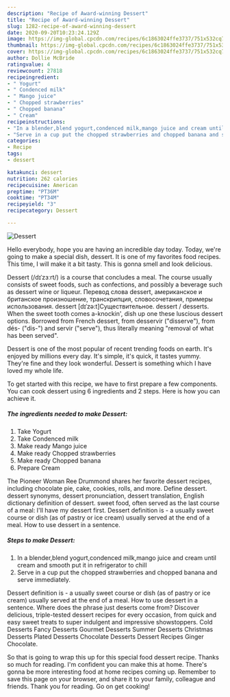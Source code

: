 ```yaml
---
description: "Recipe of Award-winning Dessert"
title: "Recipe of Award-winning Dessert"
slug: 1282-recipe-of-award-winning-dessert
date: 2020-09-20T10:23:24.129Z
image: https://img-global.cpcdn.com/recipes/6c1863024ffe3737/751x532cq70/dessert-recipe-main-photo.jpg
thumbnail: https://img-global.cpcdn.com/recipes/6c1863024ffe3737/751x532cq70/dessert-recipe-main-photo.jpg
cover: https://img-global.cpcdn.com/recipes/6c1863024ffe3737/751x532cq70/dessert-recipe-main-photo.jpg
author: Dollie McBride
ratingvalue: 4
reviewcount: 27818
recipeingredient:
- " Yogurt"
- " Condenced milk"
- " Mango juice"
- " Chopped strawberries"
- " Chopped banana"
- " Cream"
recipeinstructions:
- "In a blender,blend yogurt,condenced milk,mango juice and cream until cream and smooth put it in refrigerator to chill"
- "Serve in a cup put the chopped strawberries and chopped banana and serve immediately."
categories:
- Recipe
tags:
- dessert

katakunci: dessert 
nutrition: 262 calories
recipecuisine: American
preptime: "PT36M"
cooktime: "PT34M"
recipeyield: "3"
recipecategory: Dessert

---
```



![Dessert](https://img-global.cpcdn.com/recipes/6c1863024ffe3737/751x532cq70/dessert-recipe-main-photo.jpg)

Hello everybody, hope you are having an incredible day today. Today, we're going to make a special dish, dessert. It is one of my favorites food recipes. This time, I will make it a bit tasty. This is gonna smell and look delicious.

Dessert (/dɪˈzɜːrt/) is a course that concludes a meal. The course usually consists of sweet foods, such as confections, and possibly a beverage such as dessert wine or liqueur. Перевод слова dessert, американское и британское произношение, транскрипция, словосочетания, примеры использования. dessert [dɪˈzə:t]Существительное. dessert / desserts. When the sweet tooth comes a-knockin&#39;, dish up one these luscious dessert options. Borrowed from French dessert, from desservir (&#34;disserve&#34;), from dés- (&#34;dis-&#34;) and servir (&#34;serve&#34;), thus literally meaning &#34;removal of what has been served&#34;.

Dessert is one of the most popular of recent trending foods on earth. It's enjoyed by millions every day. It's simple, it's quick, it tastes yummy. They're fine and they look wonderful. Dessert is something which I have loved my whole life.


To get started with this recipe, we have to first prepare a few components. You can cook dessert using 6 ingredients and 2 steps. Here is how you can achieve it.

<!--inarticleads1-->

##### The ingredients needed to make Dessert:

1. Take  Yogurt
1. Take  Condenced milk
1. Make ready  Mango juice
1. Make ready  Chopped strawberries
1. Make ready  Chopped banana
1. Prepare  Cream


The Pioneer Woman Ree Drummond shares her favorite dessert recipes, including chocolate pie, cake, cookies, rolls, and more. Define dessert. dessert synonyms, dessert pronunciation, dessert translation, English dictionary definition of dessert. sweet food, often served as the last course of a meal: I&#39;ll have my dessert first. Dessert definition is - a usually sweet course or dish (as of pastry or ice cream) usually served at the end of a meal. How to use dessert in a sentence. 

<!--inarticleads2-->

##### Steps to make Dessert:

1. In a blender,blend yogurt,condenced milk,mango juice and cream until cream and smooth put it in refrigerator to chill
1. Serve in a cup put the chopped strawberries and chopped banana and serve immediately.


Dessert definition is - a usually sweet course or dish (as of pastry or ice cream) usually served at the end of a meal. How to use dessert in a sentence. Where does the phrase just deserts come from? Discover delicious, triple-tested dessert recipes for every occasion, from quick and easy sweet treats to super indulgent and impressive showstoppers. Cold Desserts Fancy Desserts Gourmet Desserts Summer Desserts Christmas Desserts Plated Desserts Chocolate Desserts Dessert Recipes Ginger Chocolate. 

So that is going to wrap this up for this special food dessert recipe. Thanks so much for reading. I'm confident you can make this at home. There's gonna be more interesting food at home recipes coming up. Remember to save this page on your browser, and share it to your family, colleague and friends. Thank you for reading. Go on get cooking!
